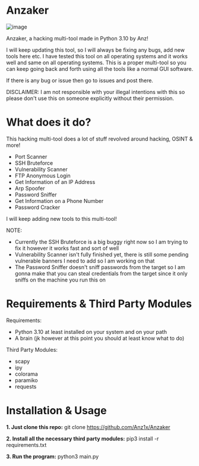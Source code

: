 # Anzaker

![image](https://user-images.githubusercontent.com/50573902/163702582-e23c3797-972f-4af6-8066-2de72e58ba5b.png)

Anzaker, a hacking multi-tool made in Python 3.10 by Anz!

I will keep updating this tool, so I will always be fixing any bugs, add new tools here etc.
I have tested this tool on all operating systems and it works well and same on all operating systems.
This is a proper multi-tool so you can keep going back and forth using all the tools like a normal GUI software.

If there is any bug or issue then go to issues and post there.

DISCLAIMER: I am not responsible with your illegal intentions with this so please don't use this on someone explicitly without their permission.

# What does it do?

This hacking multi-tool does a lot of stuff revolved around hacking, OSINT & more!

- Port Scanner
- SSH Bruteforce
- Vulnerability Scanner
- FTP Anonymous Login
- Get Information of an IP Address
- Arp Spoofer
- Password Sniffer
- Get Information on a Phone Number
- Password Cracker

I will keep adding new tools to this multi-tool!

NOTE: 
- Currently the SSH Bruteforce is a big buggy right now so I am trying to fix it however it works fast and sort of well
- Vulnerability Scanner isn't fully finished yet, there is still some pending vulnerable banners I need to add so I am working on that
- The Password Sniffer doesn't sniff passwords from the target so I am gonna make that you can steal credentials from the target since it only sniffs on the machine you run this on

# Requirements & Third Party Modules

Requirements:
- Python 3.10 at least installed on your system and on your path
- A brain (jk however at this point you should at least know what to do)

Third Party Modules:
- scapy
- ipy
- colorama
- paramiko
- requests

# Installation & Usage

**1. Just clone this repo:**
        git clone https://github.com/Anz1x/Anzaker
        
**2. Install all the necessary third party modules:**
        pip3 install -r requirements.txt
        
**3. Run the program:**
        python3 main.py         
